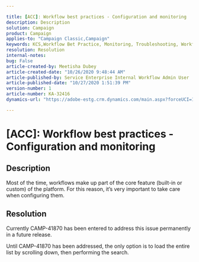 ```yaml
---

title: [ACC]: Workflow best practices - Configuration and monitoring  
description: Description  
solution: Campaign  
product: Campaign  
applies-to: "Campaign Classic,Campaign"  
keywords: KCS,Workflow Bet Practice, Monitoring, Troubleshooting, Workflow Performance, Workflow Slow  
resolution: Resolution  
internal-notes:   
bug: False  
article-created-by: Meetisha Dubey  
article-created-date: "10/26/2020 9:48:44 AM"  
article-published-by: Service Enterprise Internal Workflow Admin User  
article-published-date: "10/27/2020 1:51:39 PM"  
version-number: 1  
article-number: KA-32416  
dynamics-url: "https://adobe-estg.crm.dynamics.com/main.aspx?forceUCI=1&pagetype=entityrecord&etn=knowledgearticle&id=91217b42-7017-eb11-a812-000d3a593b88"

---
```


# [ACC]: Workflow best practices - Configuration and monitoring

## Description

Most of the time, workflows make up part of the core feature (built-in or custom) of the platform. For this reason, it’s very important to take care when configuring them.

## Resolution

Currently CAMP-41870 has been entered to address this issue permanently in a future release.

Until CAMP-41870 has been addressed, the only option is to load the entire list by scrolling down, then performing the search.
